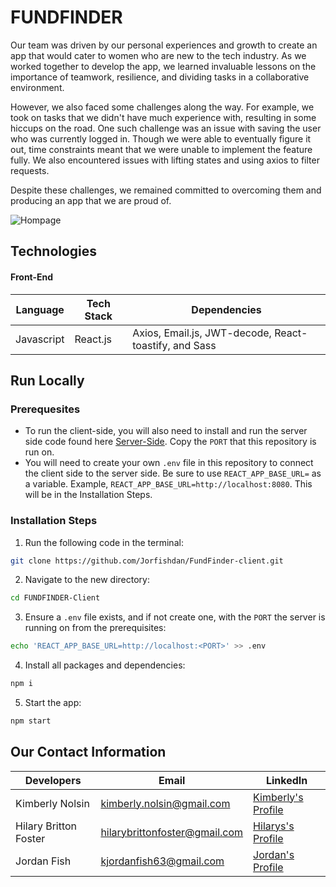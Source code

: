 # FUNDFINDER

Our team was driven by our personal experiences and growth to create an app that would cater to women who are new to the tech industry. As we worked together to develop the app, we learned invaluable lessons on the importance of teamwork, resilience, and dividing tasks in a collaborative environment.

However, we also faced some challenges along the way. For example, we took on tasks that we didn't have much experience with, resulting in some hiccups on the road. One such challenge was an issue with saving the user who was currently logged in. Though we were able to eventually figure it out, time constraints meant that we were unable to implement the feature fully. We also encountered issues with lifting states and using axios to filter requests.

Despite these challenges, we remained committed to overcoming them and producing an app that we are proud of.

![Hompage](https://user-images.githubusercontent.com/118302785/223016513-58b25f48-8af1-4936-83b5-2b8044b9f9cc.png)



## Technologies

#### Front-End
Language      | Tech Stack    | Dependencies
------------- | ------------- |--------------
Javascript    | React.js      | Axios, Email.js, JWT-decode, React-toastify, and Sass

## Run Locally

### Prerequesites
- To run the client-side, you will also need to install and run the server side code found here [Server-Side](https://github.com/Jorfishdan/FundFinder-server/ "Back-End Repository"). Copy the `PORT` that this repository is run on.
- You will need to create your own `.env` file in this repository to connect the client side to the server side. Be sure to use `REACT_APP_BASE_URL=` as a variable. Example, `REACT_APP_BASE_URL=http://localhost:8080`. This will be in the Installation Steps.

### Installation Steps

1. Run the following code in the terminal: 
```sh
git clone https://github.com/Jorfishdan/FundFinder-client.git
```

2. Navigate to the new directory:
```sh
cd FUNDFINDER-Client
```

3. Ensure a `.env` file exists, and if not create one, with the `PORT` the server is running on from the prerequisites:
```sh
echo 'REACT_APP_BASE_URL=http://localhost:<PORT>' >> .env
```

4. Install all packages and dependencies:
```sh
npm i
```

5. Start the app:
```sh
npm start
```

## Our Contact Information

Developers               | Email                          | LinkedIn
------------------------| ------------------------------ |--------------
Kimberly Nolsin         |  kimberly.nolsin@gmail.com     | [Kimberly's Profile](https://www.linkedin.com/in/kimberly-nolsin/ "Profile")
Hilary Britton Foster   |  hilarybrittonfoster@gmail.com | [Hilarys's Profile](https://www.linkedin.com/in/hilary-britton-foster/ "Profile")
Jordan Fish             |  kjordanfish63@gmail.com       | [Jordan's Profile](https://www.linkedin.com/in/jordan-fish/ "Profile")



